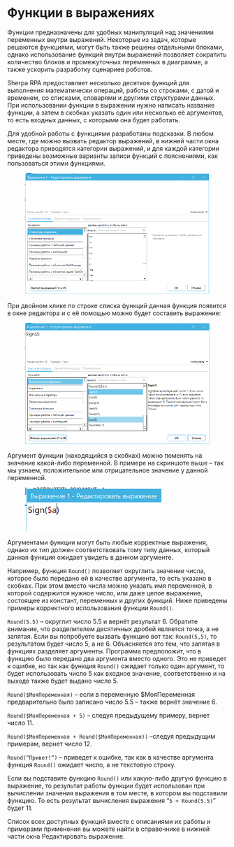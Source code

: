 # Функции в выражениях

Функции предназначены для удобных манипуляций над значениями переменных внутри выражений. Некоторые из задач, которые решаются функциями, могут быть также решены отдельными блоками, однако использование функций внутри выражений позволяет сократить количество блоков и промежуточных переменных в диаграмме, а также ускорить разработку сценариев роботов.

Sherpa RPA предоставляет несколько десятков функций для выполнения математически операций, работы со строками, с датой и временем, со списками, словарями и другими структурами данных. При использовании функции в выражении нужно написать название функции, а затем в скобках указать один или несколько её аргументов, то есть входных данных, с которыми она будет работать.

Для удобной работы с функциями разработаны подсказки. В любом месте, где можно вызвать редактор выражений, в нижней части окна редактора приводятся категории выражений, и для каждой категории приведены возможные варианты записи функций с пояснениями, как пользоваться этими функциями.

<figure><img src="../../../../../.gitbook/assets/image (10) (1).png" alt=""><figcaption></figcaption></figure>

При двойном клике по строке списка функций данная функция появится в окне редактора и с её помощью можно будет составить выражение:

<figure><img src="../../../../../.gitbook/assets/image (11) (1).png" alt=""><figcaption></figcaption></figure>

Аргумент функции (находящийся в скобках) можно поменять на значение какой-либо переменной. В примере на скриншоте выше – так мы узнаем, положительное или отрицательное значение у данной переменной.

<figure><img src="../../../../../.gitbook/assets/image (12) (1).png" alt=""><figcaption></figcaption></figure>

Аргументами функции могут быть любые корректные выражения, однако их тип должен соответствовать тому типу данных, который данная функция ожидает увидеть в данном аргументе.

Например, функция `Round()` позволяет округлить значение числа, которое было передано ей в качестве аргумента, то есть указано в скобках. При этом вместо числа можно указать имя переменной, в которой содержится нужное число, или даже целое выражение, состоящее из констант, переменных и других функций. Ниже приведены примеры корректного использования функции `Round()`.

`Round(5.5)` – округлит число 5.5 и вернёт результат 6. Обратите внимание, что разделителем десятичных дробей является точка, а не запятая. Если вы попробуете вызвать функцию вот так: `Round(5,5)`, то результатом будет число 5, а не 6. Объясняется это тем, что запятая в функциях разделяет аргументы. Программа предположит, что в функцию было передано два аргумента вместо одного. Это не приведет к ошибке, но так как функция `Round()` ожидает только один аргумент, то будет использовать число 5 как входное значение, соответственно и на выходе также будет выдано число 5.

`Round($МояПеременная)` – если в переменную $МояПеременная предварительно было записано число 5.5 – также вернёт значение 6.

`Round($МояПеременная + 5)` – следуя предыдущему примеру, вернет число 11.

`Round($МояПеременная + Round($МояПеременная))` –следуя предыдущим примерам, вернет число 12.

`Round(“Привет!”)` – приведет к ошибке, так как в качестве аргумента функция `Round()` ожидает число, а не текстовую строку.

Если вы подставите функцию `Round()` или какую-либо другую функцию в выражение, то результат работы функции будет использован при вычислении значения выражения в том месте, в котором вы подставили функцию. То есть результат вычисления выражения “`5 + Round(5.5)`” будет 11.

Список всех доступных функций вместе с описаниями их работы и примерами применения вы можете найти в справочнике в нижней части окна Редактировать выражение.

